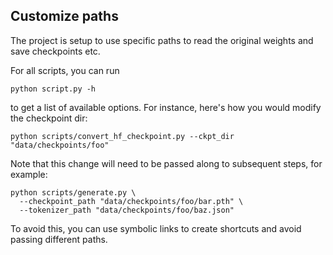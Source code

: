 ## Customize paths

The project is setup to use specific paths to read the original weights and save checkpoints etc.

For all scripts, you can run

```shell
python script.py -h
```

to get a list of available options. For instance, here's how you would modify the checkpoint dir:

```shell
python scripts/convert_hf_checkpoint.py --ckpt_dir "data/checkpoints/foo"
```

Note that this change will need to be passed along to subsequent steps, for example:

```shell
python scripts/generate.py \
  --checkpoint_path "data/checkpoints/foo/bar.pth" \
  --tokenizer_path "data/checkpoints/foo/baz.json"
```

To avoid this, you can use symbolic links to create shortcuts and avoid passing different paths.

